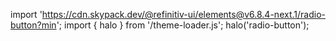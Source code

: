 <!--
type: template
name: radio-button
-->

import 'https://cdn.skypack.dev/@refinitiv-ui/elements@v6.8.4-next.1/radio-button?min';
import { halo } from '/theme-loader.js';
halo('radio-button');